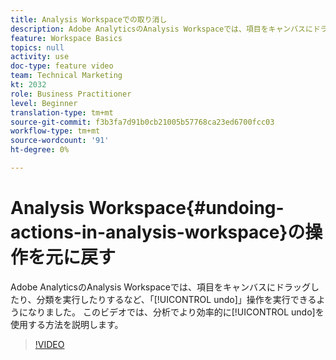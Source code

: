 ```yaml
---
title: Analysis Workspaceでの取り消し
description: Adobe AnalyticsのAnalysis Workspaceでは、項目をキャンバスにドラッグしたり、分類を実行したりするなどの操作を「元に戻す」ことができるようになりました。 このビデオでは、分析で元に戻す機能を使用して、より効率的に実行する方法を示します。
feature: Workspace Basics
topics: null
activity: use
doc-type: feature video
team: Technical Marketing
kt: 2032
role: Business Practitioner
level: Beginner
translation-type: tm+mt
source-git-commit: f3b3fa7d91b0cb21005b57768ca23ed6700fcc03
workflow-type: tm+mt
source-wordcount: '91'
ht-degree: 0%

---
```



# Analysis Workspace{#undoing-actions-in-analysis-workspace}の操作を元に戻す

Adobe AnalyticsのAnalysis Workspaceでは、項目をキャンバスにドラッグしたり、分類を実行したりするなど、「[!UICONTROL undo]」操作を実行できるようになりました。 このビデオでは、分析でより効率的に[!UICONTROL undo]を使用する方法を説明します。

>[!VIDEO](https://video.tv.adobe.com/v/23983/?quality=12)
